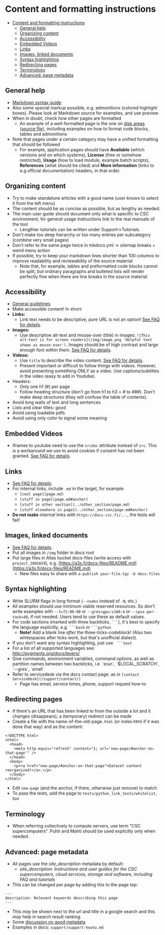 # Content and formatting instructions

- [Content and formatting instructions](#content-and-formatting-instructions)
  - [General help](#general-help)
  - [Organizing content](#organizing-content)
  - [Accessibility](#accessibility)
  - [Embedded Videos](#embedded-videos)
  - [Links](#links)
  - [Images, linked documents](#images-linked-documents)
  - [Syntax highlighting](#syntax-highlighting)
  - [Redirecting pages](#redirecting-pages)
  - [Terminology](#terminology)
  - [Advanced: page metadata](#advanced-page-metadata)

## General help
 - [Markdown syntax guide](https://www.markdownguide.org/tools/mkdocs/)
 - Also some special markup possible, e.g. admonitions (colored highlight boxes). Please look at Markdown source for examples, and use preview
 - When in doubt, check how other pages are formatted
   - An example of a well-formatted page is the one on [disk areas](https://docs.csc.fi/computing/disk/)
    ([source file](https://github.com/CSCfi/csc-user-guide/blob/master/docs/computing/disk.md)),
    including examples on how to format code blocks, tables and admonitions
 - Note that pages under a certain category may have a unified formatting that should be followed
   - For example, application pages should have **Available** (which versions and on which systems),
    **License** (free or somehow restricted), **Usage** (how to load module, example batch scripts),
    **References** (what should be cited) and **More information** (links to e.g official documentation)
    headers, in that order.

## Organizing content
 - Try to make standalone articles with a good name (user knows to select it from the left menu)
 - The content should be as concise as possible, but as lengthy as needed.
 - The main user guide should document only what is specific to CSC environment, for general usage instructions link to the real manuals of the tool
   - Lengthier tutorials can be written under Support->Tutorials.
 - Don't make too deep hierarchy or too many entries per subcategory (combine very small pages)
 - Don't refer to the same page twice in mkdocs.yml -> sitemap breaks + weird menu action
 - If possible, try to keep your markdown lines shorter than 100 columns to improve readability
   and reviewability of the source material
   - Note that, for example, tables and preformatted code blocks cannot be split,
     but ordinary paragraphs and bulleted lists will render perfectly fine when there
     are line breaks in the source material

## Accessibility
 - [General guidelines](https://www.saavutettavuusvaatimukset.fi/)
 - Make accessible content! In short:
 - **Links:** 
   - Link text needs to be descriptive, pure URL is not an option! [See FAQ for details](FAQ.md#how-to-add-links).
- **Images:** 
   - Use descriptive alt-text and mouse-over (title) in images: `![This alt-text is for screen readers](/img/image.png 'Helpful text shown as mouse-over')`. Images should be of high contrast and large enough font within them. [See FAQ for details](FAQ.md#how-to-add-an-image).
- **Videos:** 
   - Use `title` to describe the video content. [See FAQ for details](FAQ.md#how-to-embed-an-external-video).
   - Present important or difficult to follow things with videos. However, avoid presenting something ONLY as a video. Use captions/subtitles in the video (easy to add in Youtube).
- Headers:
   - Only one h1 (#) per page 
   - Follow heading structure (don't go from h1 to h3 = # to ###). Don't make deep structures (they will confuse the table of contents).
- Avoid long walls of text and long sentences
- Lists and clear titles: good
- Avoid using loadable pdfs
- Avoid using only color to signal some meaning

## Embedded Videos
 - Iframes to youtube need to use the `srcdoc` attribute instead of `src`. This is a workaround we use to avoid cookies if consent has not been granted. [See FAQ for details](FAQ.md#how-to-embed-an-external-video).
 
 ## Links
 - [See FAQ for details](FAQ.md#how-to-add-links).
 - For internal links, include `.md` in the target, for example:
     - `[cool page](page.md)`
     - `[stuff in page](page.md#anchor)`
     - `[stuff in other section](../other_section/page.md)`
     - `[stuff elsewhere in page](../other_section/page.md#anchor)` 
 - **Do not make** _internal_ links with `https://docs.csc.fi/...`, the tests will fail!

## Images, linked documents
 - [See FAQ for details](FAQ.md#how-to-add-an-image).
 - Put all images in `/img` folder in docs root
 - Put large files in Allas bucket docs-files (write access with `project_2001659`), e.g.  [https://a3s.fi/docs-files/README.md](https://a3s.fi/docs-files/README.md)
    - New files easy to share with `a-publish your-file.tgz -b docs-files` 

## Syntax highlighting
 - Write SLURM flags in long format (`--nodes` instead of `-N`, etc.)
 - All examples should use minimum viable reserved resources. So don't write examples with `--t=72:00:00` or `--gres=gpu:v100:4` or `--cpus-per-task=40`, if not needed. Users tend to use these as default values.
 - For code sections (marked with three backticks, ` ``` `), it's best to specify the language explicitly, e.g.  ` ```bash ` or  ` ```python `
      - **Note!** Add a blank line _after_ the three-ticks-codeblock! (Also two whitespaces after ticks work, but that's unofficial dialect).
 - If you don't want any syntax highlighting, just use ` ```text`
 - For a list of all supported languages see: http://pygments.org/docs/lexers/
 - Give commands, environment variables, command options, as well as partition 
   names between two backticks, i.e. \`srun\`, \`$LOCAL_SCRATCH\`, \`--gres\`, \`small\`
 - Refer to servicedesk via the docs contact page: as in `[contact ServiceDesk](/support/contact/)`  
      - Page has email, service times, phone, support request how-to
 
## Redirecting pages

 - If there's an URL that has been linked to from the outside a lot and it changes (disappears), a (temporary) redirect can be made
 - Create a file with the name-of-the-old-page`.html` (or index.html if it was done that way) and as the content:
```
<!DOCTYPE html>
<html>
  <head>
    <meta http-equiv="refresh" content="1; url='new-page/#anchor-on-that-page'" />
  </head>
  <body>
    <p><a href="new-page/#anchor-on-that-page">Dataset content reorganized!</a>.</p>
  </body>
</html>
```

 - Edit `new-page` (and the anchor, if there, otherwise just remove) to match
 - To pass the tests, add the page to `tests/python_link_tests/whitelist`, too

## Terminology

 - When referring collectively to compute servers, use term "CSC supercomputers". Puhti and Mahti should be used explicitly only
   when needed.

## Advanced: page metadata

 - All pages use the _site_description_ metadata by default: 
    - _site_description: Instructions and user guides for the CSC supercomputers, cloud services, storage and software, including FAQ and tutorials_
 - This can be changed per page by adding this to the page top:

```
---
description: Relevant keywords describing this page
---
```

 - This _may_ be shown next to the url and title in a google search and this _may_ help in search result ranking.
 - Some [discussion on good metadata](https://themeisle.com/blog/meta-description-examples/)
 - Examples in docs: `support/support-howto.md`
